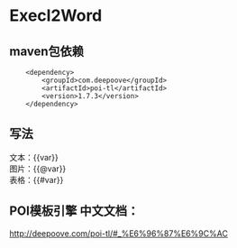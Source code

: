 # Execl2Word

## maven包依赖
        <dependency>
            <groupId>com.deepoove</groupId>
            <artifactId>poi-tl</artifactId>
            <version>1.7.3</version>
        </dependency>
       
 ## 写法
  文本：{{var}}  
  图片：{{@var}}  
  表格：{{#var}}  
 
 ## POI模板引擎 中文文档：
 
 http://deepoove.com/poi-tl/#_%E6%96%87%E6%9C%AC

